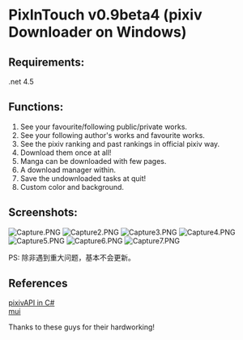 # PixInTouch v0.9beta4 (pixiv Downloader on Windows)

## Requirements:  
  
.net 4.5  

## Functions:  
  
1. See your favourite/following public/private works.  
2. See your following author's works and favourite works.  
3. See the pixiv ranking and past rankings in official pixiv way.  
4. Download them once at all!  
5. Manga can be downloaded with few pages.  
6. A download manager within.  
7. Save the undownloaded tasks at quit!  
8. Custom color and background.  


## Screenshots:  

![Capture.PNG](https://ooo.0o0.ooo/2017/05/24/59252d88705c1.png)
![Capture2.PNG](https://ooo.0o0.ooo/2017/05/24/59252d927f9dd.png)
![Capture3.PNG](https://ooo.0o0.ooo/2017/05/24/59252d9256e76.png)
![Capture4.PNG](https://ooo.0o0.ooo/2017/05/24/59252d8c97c55.png)
![Capture5.PNG](https://ooo.0o0.ooo/2017/05/24/59252d8ebe23a.png)
![Capture6.PNG](https://ooo.0o0.ooo/2017/05/24/59252d9125452.png)
![Capture7.PNG](https://ooo.0o0.ooo/2017/05/24/59252d929d187.png)

PS: 除非遇到重大问题，基本不会更新。  
  
  
## References  
  
[pixivAPI in C#](https://github.com/xingoxu/pixiv_API-c-)  
[mui](https://github.com/firstfloorsoftware/mui)  
  
Thanks to these guys for their hardworking!  
  